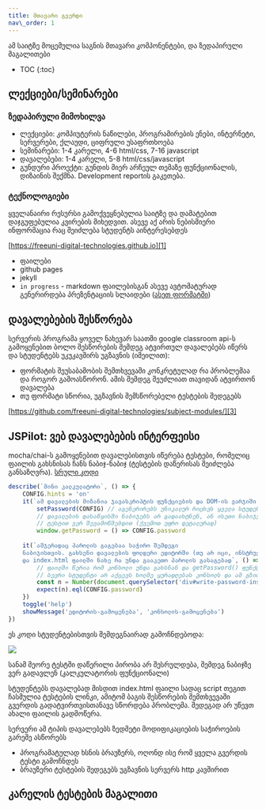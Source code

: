 ```yaml
---
title: მთავარი გვერდი
nav\_order: 1
---
```


ამ საიტზე მოცემულია საგნის მთავარი კომპონენტები, და ზედაპირული მაგალითები


- TOC
{:toc}

## ლექციები/სემინარები

### ზედაპირული მიმოხილვა
- ლექციები: კომპიუტერის ნაწილები, პროგრამირების ენები, ინტერნეტი, სერვერები, ქლაუდი, ციფრული უსაფრთხოება
- სემინარები: 1-4 კარელი, 4-6 html/css, 7-16 javascript
- დავალებები: 1-4 კარელი, 5-8 html/css/javascript
- გუნდური პროექტი: გუნდის მიერ არჩეულ თემაზე ფუნქციონალის, დიზაინის შექმნა. Development reportის გაკეთება.

### ტექნოლოგიები
ყველანაირი რესურსი გამოქვეყნებულია საიტზე და დამატებით დაჯგუფებულია კვირების მიხედვით.  ასევე აქ არის ნებისმიერი ინფორმაცია რაც შეიძლება სტუდენტს აინტერესებდეს

[https://freeuni-digital-technologies.github.io][1]

- ფაილები
- github pages
- jekyll
- `in progress` - markdown ფაილებისგან ასევე ავტომატურად გენერირდება პრეზენტაციის სლაიდები ([ასეთ ფორმატში][2])


## დავალებების შესწორება
სერვერის პროგრამა ყოველ ნახევარ საათში google classroom api-ს გამოყენებით ბოლო შესწორების შემდეგ ატვირთულ დავალებებს იწერს და სტუდენტებს უკუკავშირს უგზავნის (იმეილით):

- ფორმატის შეუსაბამობის შემთხვევაში კონკრეტულად რა პრობლემაა და როგორ გამოასწორონ. ამის შემდეგ შეუძლიათ თავიდან ატვირთონ დავალება
- თუ ფორმატი სწორია, უგზავნის შემსწორებელი ტესტების შედეგებს

[https://github.com/freeuni-digital-technologies/subject-modules/][3]



## JSPilot: ვებ დავალებების ინტერფეისი
mocha/chai-ს გამოყენებით დავალებისთვის იწერება ტესტები, რომელიც ფაილის გახსნისას ჩანს ნაბიჯ-ნაბიჯ (ტესტების დაწერისას შეიძლება განსაზღვრა). [სრული კოდი][4]

```js
describe(`მინი კალკულატორი`, () => {
	CONFIG.hints = 'on'	
	it(`ამ დავალების მიზანია ჯავასკრიპტის ფუნქციების და DOM-ის ვარჯიში.`)
		setPassword(CONFIG) // აგენერირებს უნიკალურ რიცხვს ყველა სტუდენტისთვის. ეს იმისთვისაა რომ 
		// დავალების დასაწყისში ნაბიჯებს არ გადაახტნენ, ან ისეთი ნაბიჯები გააკეთონ რასაც
		// ტესტით ვერ შევამოწმებდით (ქვემოთ უფრო დეტალურად)
		window.getPassword = () => CONFIG.password
	
	it(`ამჯერადაც პაროლის გაგებაა საჭირო შემდეგი
	ნაბიჯისთვის. გახსენი დავალების ფოლდერი ედიტორში (თუ არ იცი, ინსტრუქცია ქვემოთაა)
	და index.html ფაილში ნახე რა უნდა გააკეთო პაროლის გასაგებად`, () => {
		// ფაილში წერია რომ კონსოლი უნდა გახსნან და getPassword() ფუნქცია გამოიძახონ
		// ბევრი სტუდენტი არ აქცევს ხოლმე ყურადღებას კონსოლს და ამ გზით "ვაიძულებ" ივარჯიშონ 
		const n = Number(document.querySelector('div#write-password-inside').innerText)
		expect(n).eql(CONFIG.password)
	})
	toggle('help')
	showMessage('ედიტორის-გამოყენება', 'კონსოლის-გამოყენება')
})
```

ეს კოდი სტუდენტებისთვის შემდეგნაირად გამოჩნდებოდა:

![][image-1]

სანამ მეორე ტესტში დაწერილი პირობა არ შესრულდება, შემდეგ ნაბიჯზე  ვერ გადავლენ (კალკულატორის ფუნქციონალი)

სტუდენტებს დავალებად მისდით index.html ფაილი სადაც script თეგით ჩასმულია ტესტების ლინკი, ამიტომ ბაგის შესწორების შემთხვევაში გვერდის გადატვირთვისთანავე სწორდება პრობლემა. შედეგად არ უწევთ ახალი ფაილის გადმოწერა.


სერვერი ამ ტიპის დავალებებს ზედმეტი მოდიფიკაციების საჭიროების გარეშე ასწორებს
-  პროგრამატულად ხსნის ბრაუზერს, ოღონდ ისე რომ ყველა გვერდის ტესტი გამოჩნდეს
- ბრაუზერი ტესტების შედეგებს უგზავნის სერვერს http კავშირით



## კარელის ტესტების მაგალითი
<script src="https://emgithub.com/embed.js?target=https%3A%2F%2Fgithub.com%2Ffreeuni-digital-technologies%2Fsubject-modules%2Fblob%2Fmain%2Fdt-homeworks%2Fhw1%2Fhw1tester.js&style=github&showBorder=on&showFileMeta=on&showCopy=on&fetchFromJsDelivr=on"></script>


[1]:	https://freeuni-digital-technologies.github.io
[2]:	https://revealjs.com/demo/
[3]:	https://github.com/freeuni-digital-technologies/subject-modules/
[4]:	https://github.com/freeuni-digital-technologies/webHwInterface/blob/master/homeworks/hw6/tests.js

[image-1]:	./webhw_example.png